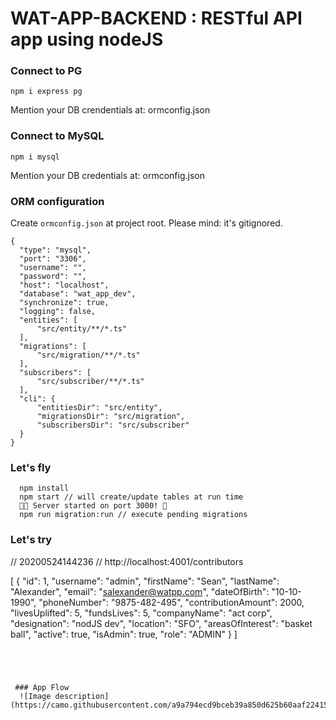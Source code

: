 
# WAT-APP-BACKEND : RESTful API app using nodeJS

### Connect to PG
  ```npm i express pg```

  Mention your DB crendentials at: ormconfig.json
### Connect to MySQL
  ```npm i mysql```

  Mention your DB credentials at: ormconfig.json

###  ORM configuration
  Create ```ormconfig.json``` at project root. Please mind: it's gitignored.
  ```
  {
    "type": "mysql",
    "port": "3306",
    "username": "",
    "password": "",
    "host": "localhost",
    "database": "wat_app_dev",
    "synchronize": true,
    "logging": false,
    "entities": [
        "src/entity/**/*.ts"
    ],
    "migrations": [
        "src/migration/**/*.ts"
    ],
    "subscribers": [
        "src/subscriber/**/*.ts"
    ],
    "cli": {
        "entitiesDir": "src/entity",
        "migrationsDir": "src/migration",
        "subscribersDir": "src/subscriber"
    }
  }
```
###  Let's fly
```
  npm install
  npm start // will create/update tables at run time
  💃🏻 Server started on port 3000! 🕺
  npm run migration:run // execute pending migrations
```

### Let's try

// 20200524144236
// http://localhost:4001/contributors

[
  {
    "id": 1,
    "username": "admin",
    "firstName": "Sean",
    "lastName": "Alexander",
    "email": "salexander@watpp.com",
    "dateOfBirth": "10-10-1990",
    "phoneNumber": "9875-482-495",
    "contributionAmount": 2000,
    "livesUplifted": 5,
    "fundsLives": 5,
    "companyName": "act corp",
    "designation": "nodJS dev",
    "location": "SFO",
    "areasOfInterest": "basket ball",
    "active": true,
    "isAdmin": true,
    "role": "ADMIN"
  }
]
```




 ### App Flow
  ![Image description](https://camo.githubusercontent.com/a9a794ecd9bceb39a850d625b60aaf2241568e51/68747470733a2f2f63646e2d696d616765732d312e6d656469756d2e636f6d2f6d61782f323131362f312a63596e6544686a7a6b414b444a4254454a3472446f672e706e67)

